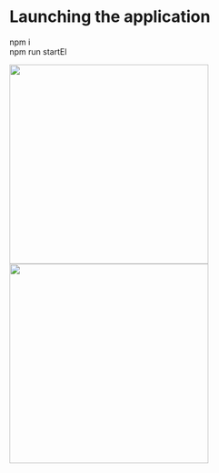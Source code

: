 # Launching the application
npm i\
npm run startEl

<span><img src="https://user-images.githubusercontent.com/60759188/157302084-8003ea3f-8da2-486d-ad54-2b3b3b998bb8.jpeg" width="350"></span>
<span><img src="https://user-images.githubusercontent.com/60759188/157302109-6d191ee9-4980-42e9-9a43-0ff8489d7ff9.jpeg" width="350"></span>


